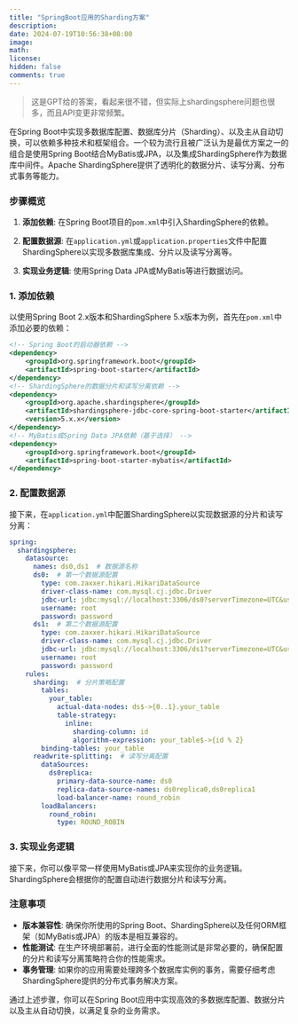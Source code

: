 ```yaml
---
title: "SpringBoot应用的Sharding方案"
description: 
date: 2024-07-19T10:56:38+08:00
image: 
math: 
license: 
hidden: false
comments: true
---
```


> 这是GPT给的答案，看起来很不错，但实际上shardingsphere问题也很多，而且API变更非常频繁。

在Spring Boot中实现多数据库配置、数据库分片（Sharding）、以及主从自动切换，可以依赖多种技术和框架组合。一个较为流行且被广泛认为是最优方案之一的组合是使用Spring Boot结合MyBatis或JPA，以及集成ShardingSphere作为数据库中间件。Apache ShardingSphere提供了透明化的数据分片、读写分离、分布式事务等能力。

### 步骤概览

1. **添加依赖**: 在Spring Boot项目的`pom.xml`中引入ShardingSphere的依赖。

2. **配置数据源**: 在`application.yml`或`application.properties`文件中配置ShardingSphere以实现多数据库集成、分片以及读写分离等。

3. **实现业务逻辑**: 使用Spring Data JPA或MyBatis等进行数据访问。

### 1. 添加依赖

以使用Spring Boot 2.x版本和ShardingSphere 5.x版本为例，首先在`pom.xml`中添加必要的依赖：

```xml
<!-- Spring Boot的启动器依赖 -->
<dependency>
    <groupId>org.springframework.boot</groupId>
    <artifactId>spring-boot-starter</artifactId>
</dependency>
<!-- ShardingSphere的数据分片和读写分离依赖 -->
<dependency>
    <groupId>org.apache.shardingsphere</groupId>
    <artifactId>shardingsphere-jdbc-core-spring-boot-starter</artifactId>
    <version>5.x.x</version>
</dependency>
<!-- MyBatis或Spring Data JPA依赖（基于选择） -->
<dependency>
    <groupId>org.springframework.boot</groupId>
    <artifactId>spring-boot-starter-mybatis</artifactId>
</dependency>
```

### 2. 配置数据源

接下来，在`application.yml`中配置ShardingSphere以实现数据源的分片和读写分离：

```yaml
spring:
  shardingsphere:
    datasource:
      names: ds0,ds1  # 数据源名称
      ds0:  # 第一个数据源配置
        type: com.zaxxer.hikari.HikariDataSource
        driver-class-name: com.mysql.cj.jdbc.Driver
        jdbc-url: jdbc:mysql://localhost:3306/ds0?serverTimezone=UTC&useSSL=false
        username: root
        password: password
      ds1:  # 第二个数据源配置
        type: com.zaxxer.hikari.HikariDataSource
        driver-class-name: com.mysql.cj.jdbc.Driver
        jdbc-url: jdbc:mysql://localhost:3306/ds1?serverTimezone=UTC&useSSL=false
        username: root
        password: password
    rules:
      sharding:  # 分片策略配置
        tables:
          your_table:
            actual-data-nodes: ds$->{0..1}.your_table
            table-strategy:
              inline:
                sharding-column: id
                algorithm-expression: your_table$->{id % 2}
        binding-tables: your_table
      readwrite-splitting:  # 读写分离配置
        dataSources:
          ds0replica:
            primary-data-source-name: ds0
            replica-data-source-names: ds0replica0,ds0replica1
            load-balancer-name: round_robin
        loadBalancers:
          round_robin:
            type: ROUND_ROBIN
```

### 3. 实现业务逻辑

接下来，你可以像平常一样使用MyBatis或JPA来实现你的业务逻辑。ShardingSphere会根据你的配置自动进行数据分片和读写分离。

### 注意事项

- **版本兼容性**: 确保你所使用的Spring Boot、ShardingSphere以及任何ORM框架（如MyBatis或JPA）的版本是相互兼容的。
- **性能测试**: 在生产环境部署前，进行全面的性能测试是非常必要的，确保配置的分片和读写分离策略符合你的性能需求。
- **事务管理**: 如果你的应用需要处理跨多个数据库实例的事务，需要仔细考虑ShardingSphere提供的分布式事务解决方案。

通过上述步骤，你可以在Spring Boot应用中实现高效的多数据库配置、数据分片以及主从自动切换，以满足复杂的业务需求。

